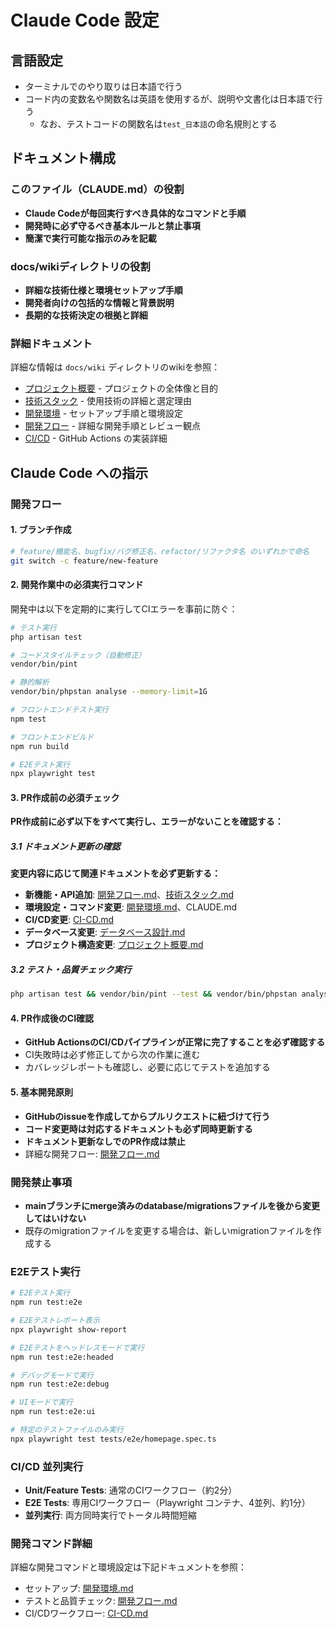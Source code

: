 # Claude Code 設定

## 言語設定
- ターミナルでのやり取りは日本語で行う
- コード内の変数名や関数名は英語を使用するが、説明や文書化は日本語で行う
    - なお、テストコードの関数名は`test_日本語`の命名規則とする

## ドキュメント構成

### このファイル（CLAUDE.md）の役割
- **Claude Codeが毎回実行すべき具体的なコマンドと手順**
- **開発時に必ず守るべき基本ルールと禁止事項**
- **簡潔で実行可能な指示のみを記載**

### docs/wikiディレクトリの役割
- **詳細な技術仕様と環境セットアップ手順**
- **開発者向けの包括的な情報と背景説明**
- **長期的な技術決定の根拠と詳細**

### 詳細ドキュメント
詳細な情報は `docs/wiki` ディレクトリのwikiを参照：
- [プロジェクト概要](docs/wiki/プロジェクト概要.md) - プロジェクトの全体像と目的
- [技術スタック](docs/wiki/技術スタック.md) - 使用技術の詳細と選定理由
- [開発環境](docs/wiki/開発環境.md) - セットアップ手順と環境設定
- [開発フロー](docs/wiki/開発フロー.md) - 詳細な開発手順とレビュー観点
- [CI/CD](docs/wiki/CI-CD.md) - GitHub Actions の実装詳細

## Claude Code への指示

### 開発フロー

#### 1. ブランチ作成
```bash
# feature/機能名、bugfix/バグ修正名、refactor/リファクタ名 のいずれかで命名
git switch -c feature/new-feature
```

#### 2. 開発作業中の必須実行コマンド
開発中は以下を定期的に実行してCIエラーを事前に防ぐ：
```bash
# テスト実行
php artisan test

# コードスタイルチェック（自動修正）
vendor/bin/pint

# 静的解析
vendor/bin/phpstan analyse --memory-limit=1G

# フロントエンドテスト実行
npm test

# フロントエンドビルド
npm run build

# E2Eテスト実行
npx playwright test
```

#### 3. PR作成前の必須チェック
**PR作成前に必ず以下をすべて実行し、エラーがないことを確認する：**

##### 3.1 ドキュメント更新の確認
**変更内容に応じて関連ドキュメントを必ず更新する：**
- **新機能・API追加**: [開発フロー.md](docs/wiki/開発フロー.md)、[技術スタック.md](docs/wiki/技術スタック.md)
- **環境設定・コマンド変更**: [開発環境.md](docs/wiki/開発環境.md)、CLAUDE.md
- **CI/CD変更**: [CI-CD.md](docs/wiki/CI-CD.md)
- **データベース変更**: [データベース設計.md](docs/wiki/データベース設計.md)
- **プロジェクト構造変更**: [プロジェクト概要.md](docs/wiki/プロジェクト概要.md)

##### 3.2 テスト・品質チェック実行
```bash
php artisan test && vendor/bin/pint --test && vendor/bin/phpstan analyse --memory-limit=1G && npm test && npm run build && npm run test:e2e
```

#### 4. PR作成後のCI確認
- **GitHub ActionsのCI/CDパイプラインが正常に完了することを必ず確認する**
- CI失敗時は必ず修正してから次の作業に進む
- カバレッジレポートも確認し、必要に応じてテストを追加する

#### 5. 基本開発原則
- **GitHubのissueを作成してからプルリクエストに紐づけて行う**
- **コード変更時は対応するドキュメントも必ず同時更新する**
- **ドキュメント更新なしでのPR作成は禁止**
- 詳細な開発フロー: [開発フロー.md](docs/wiki/開発フロー.md)

### 開発禁止事項
- **mainブランチにmerge済みのdatabase/migrationsファイルを後から変更してはいけない**
- 既存のmigrationファイルを変更する場合は、新しいmigrationファイルを作成する

### E2Eテスト実行
```bash
# E2Eテスト実行
npm run test:e2e

# E2Eテストレポート表示
npx playwright show-report

# E2Eテストをヘッドレスモードで実行
npm run test:e2e:headed

# デバッグモードで実行
npm run test:e2e:debug

# UIモードで実行
npm run test:e2e:ui

# 特定のテストファイルのみ実行
npx playwright test tests/e2e/homepage.spec.ts
```

### CI/CD 並列実行
- **Unit/Feature Tests**: 通常のCIワークフロー（約2分）
- **E2E Tests**: 専用CIワークフロー（Playwright コンテナ、4並列、約1分）
- **並列実行**: 両方同時実行でトータル時間短縮

### 開発コマンド詳細
詳細な開発コマンドと環境設定は下記ドキュメントを参照：
- セットアップ: [開発環境.md](docs/wiki/開発環境.md)
- テストと品質チェック: [開発フロー.md](docs/wiki/開発フロー.md)
- CI/CDワークフロー: [CI-CD.md](docs/wiki/CI-CD.md)